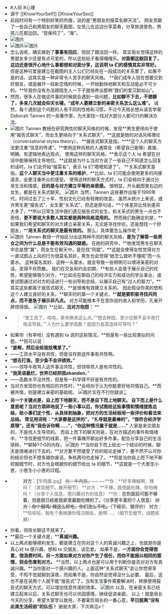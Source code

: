 - #人际 #心理
- 源于 [[KnowYourSelf]] [[KnowYourSex]]
- 前段时间有一个特别好笑的热搜，说的是“男朋友的报菜名聊天法”。
  网友贡献了一些自己和男朋友的聊天截图，女孩儿在这边分享菜肴，分享旅游景色，男孩儿在那边回，“宫保鸡丁”，“海”。
- ![图片](https://mmbiz.qpic.cn/mmbiz_jpg/jib7FLyrSAxxtjia6Ofvq9pb24zIyb9DOIiaA7KxsNvGdiaAQqTWAIB2ns0rBbaXm5YYq9MpPvicDqEqdGfia0iaZ7wibg/640?wx_fmt=jpeg&wxfrom=13&wx_lazy=1&wx_co=1&tp=wxpic)
- ![图片](https://mmbiz.qpic.cn/mmbiz_jpg/jib7FLyrSAxxtjia6Ofvq9pb24zIyb9DOIHCbsDnPLY3NvgAIBuLRvKWJLlH4JHlBXm4XHZUAhpGkWoD4ZpuIXFA/640?wx_fmt=jpeg&wxfrom=5&wx_lazy=1&wx_co=1&tp=wxpic)![图片](https://mmbiz.qpic.cn/mmbiz_jpg/jib7FLyrSAxxtjia6Ofvq9pb24zIyb9DOI5Uu5IyQ8bkvCWcRPFxBTYHGuF6SYANSCicHoflp4GSibQSaKMVwb4DJw/640?wx_fmt=jpeg&wxfrom=5&wx_lazy=1&wx_co=1&tp=wxpic)
- 怎么说呢，确实做到了**事事有回应**，但回了跟没回一样。
  其实局长觉得这样的男朋友多少还是有点可爱的，所以这些帖子看得嘎嘎乐。**对面都这般回复了，这边还是很开心地什么事都想和对面分享，这说明 ta 们的感情其实非常好。**
  但是这种可爱是建立在截图的主人公们已经处在一段成功的关系里了，如果不是的话，这其实是一种非常令人苦手的聊天风格。
  **我们成年人现在想要交到好朋友，或是展开一段新恋情的时候，一开始勤快地聊天和互动是必不可少的。**毕竟你没有办法跟陌生人一下子就培养出那种“我们的爱沉默如山”。
- 然而，很多人在做这件事的时候就会遇到一些问题，**比如聊不下去，不想聊了，**多来几次就会仰天长啸，**“成年人要建立新的亲密关系怎么这么难”。**
  诚然，每个遇到这个问题的人有不同的性格和习惯，不过今天局长想从语言学家 Deborah Tannen 的一些著作里，为大家找一找对大部分人都可行的解决办法。
- ![图片](https://mmbiz.qpic.cn/mmbiz_png/jib7FLyrSAxxtjia6Ofvq9pb24zIyb9DOIDHEPG3A2UbEibLLiboQ0v9vPHPbpLYxUpHRNoibN2xcJNRWibsX3UrqsGg/640?wx_fmt=png&wxfrom=5&wx_lazy=1&wx_co=1&tp=wxpic)
  Tannen 教授在研究两性的聊天风格的时候，发现**男生更倾向于使用“报告式聊天”，而女生更倾向于“关系式聊天”，**这就是她的对话风格理论（conversational styles theory）。
  **报告式聊天是指，****这个人的聊天方法更注重“信息的传递”。**使用这种风格的人通常会（希望自己能够）直接、明确、有逻辑地表达观点。
  使用这样的聊天风格，**表示这个人 ta 希望在对话中能够保持主导地位。**这就是为什么当对方说了一些自己不知道怎么回复的话时，ta 们会开始“报菜名”，表示 ta 们“嗯嗯知道了”。
  **关系式聊天是指，****这个人聊天当中更注重关系的维护****。**比如，ta 们可能会使用更多的间接语言，会更注重听众的感受。
  使用这样的聊天方式时，ta 们会倾向于通过分享生活和情感，**目的是与对方建立平等的亲密感。**
  很明显，开头截图里右边的女生，都是在关系式聊天。
  ![图片](https://mmbiz.qpic.cn/mmbiz_gif/jib7FLyrSAxxtjia6Ofvq9pb24zIyb9DOIAJZFmMK9cp1ud1YdwPLyN9JWJd1YwICHFkkTeObdHibrkwdPxFtuzrQ/640?wx_fmt=gif&wxfrom=5&wx_lazy=1&tp=wxpic)
  当然，Tannen 这些著作出版于1990年代，时间过去了三十年，性别文化已经有轻微的改变。
  虽然从统计上来说，或许男生更“报告式”，女生更“关系式”，但还是那句话，**个体差异比性别差异大多了，**所以日常生活中我们遇见报告式的女生，和关系式的男生一点也不奇怪，**更不要说大多数人其实都是两种风格混用的。**
  然而我们能确定的是，**如果我们希望和聊天的对方建立亲密关系，无论是寻找伴侣，还是想找一个好朋友，****用关系式的聊天是最有效的。**
  那么，具体要怎么操作呢？
- ![图片](https://mmbiz.qpic.cn/mmbiz_png/jib7FLyrSAxxtjia6Ofvq9pb24zIyb9DOITFmnU5iagjpYRpfbAgLg2oGwA5tgcVjZdFiaMrib3hcMw3G7icPnDoibWvg/640?wx_fmt=png&wxfrom=5&wx_lazy=1&wx_co=1&tp=wxpic)
  Tannen 教授一开始区分出这两种不同的聊天风格，**是为了解答一些男女之间为什么总是不能有效沟通的疑惑。**
  在她的研究中，**她发现男生在聊天中总是想“赢”，而女生在聊天中，是在找“同盟”。**这就会使得女性觉得对方一直试图占上风的行为很莫名其妙，男生也会觉得“她怎么就听不懂呢”而一头雾水。
  这种莫名其妙、这种一头雾水，就会导致一些明明可以增进亲密的对话，变得不欢而散。
  我们在交友和约会初期，**有些人会急于展示自己的优势，希望能够吸引对方，**比如总在聊自己的经济实力和成功的学业事业，或者试图通过对对方的话进行一些训导和总结，以展示自己有“过人的智力”。**其实这些都属于报告式聊天，**是很难有效建立关系的。
  因此假设你真的想和这个人建立良好的关系，**聊天时的第一个关键点，****就是要积极寻找共同点，而不是急于展示非凡点。**
  对方可能根本不在意你说的收入和学历，孔雀开屏烦得很。
  ![图片](https://mmbiz.qpic.cn/mmbiz_gif/jib7FLyrSAxxtjia6Ofvq9pb24zIyb9DOIhIfLlhsQ09fIUVdVf1jib4UvvkmAuQLqw005UqVWhK0rY82wbyNM7lQ/640?wx_fmt=gif&wxfrom=5&wx_lazy=1&tp=wxpic)
  **比如，****当对方抱怨：****
  **
- > “发工资了，哈哈，拿命换来这么点。”“想去种田，至少庄稼不会半夜打电话骂我。”“人为什么要学高数？是因为韭菜连续可导吗？”
- 如果你（有幸地）没有遇到 ta 说的这些情况，**但是有一些比较类似的问题，**则可以说：
- **“是啊，然后全给我炫嘴里了。”**
- ——工资水平没有共性，但是没存款这件事有共性啊。
- **“想去打渔，至少鱼不会评绩效。”**
- ——领导半夜骂人这件事没共性，但领导烦人是有共性的。
- **“我英语最烂，世界已经把我abandon**。”
- ——高数水平没共性，但是有一科学得不好是有共性的。
- 当对方发现你也有相应的共性时，**会倾向于认为你能更好地共情自己。**而被共情，则是建立亲密的基础呢。
  ![图片](https://mmbiz.qpic.cn/mmbiz_gif/jib7FLyrSAxxtjia6Ofvq9pb24zIyb9DOIcLoY4vScfNEVIEtM59DeqGI0RwwYKcw08iaXxEV8ia0GpGaibDLeI8egQ/640?wx_fmt=gif&wxfrom=5&wx_lazy=1&tp=wxpic)实在不行你就说👆
- **另一个关键点是，****自上而下地聊天，而不是自下而上地聊天。**
  自下而上是什么意思呢？当对方琐碎地说了一些小事以后，你试图给这些事情和情绪提炼总结，给小事们定个性，**从具体到抽象，把对方的生活经验用一些评价和看法来总结。**
  常见用词有：“大家都是这样的”，“扎导就是最棒的”，“很符合经济学原理”，还有**“我告诉你啊……”，“你这种情况属于就是……”**
  人家是来交朋友的，不是找人生导师的。
  而自上而下的聊天则是，在对方描述的事件和情绪中，**寻找更细节的线索，把一件事摊开聊出好多件事，配合分享自己的生活琐碎，**聊掉1个G的内存。
  ![图片](https://mmbiz.qpic.cn/mmbiz_gif/jib7FLyrSAxxtjia6Ofvq9pb24zIyb9DOIzhIqtBkqzgxNI7zwgPVTLUia4JarEKAHSfdfkj6KxSBCrAPIMmJltpQ/640?wx_fmt=gif&wxfrom=5&wx_lazy=1&tp=wxpic)
  **当你自下而上给出一个结论的时候，聊天是很难进行下去的，**对方要不然接受了你的结论走掉了，要不然不认可你的结论但也不想多跟你废话，争执两句也走掉了。
  **但是当你自上而下地不断挖掘细节时，对方也会根据你的细节给出 ta 的细节，**这就是一个大崽生小崽，小崽生小小崽的过程。
- > **对方：**【牛肉面.jpg】
  ~~你：牛肉面。~~~~
  ~~**你：**好多辣椒啊，辣吗？（发现细节，展开细节）
  **对方：**不辣，我很能吃辣，你怕辣吗？（分享个人信息，感兴趣对方的信息）
  **你：**在你面前可能不够看，但是我已经是我家里最能吃辣的了。（分享更丰富的个人信息）
  ~~对方：你个弱鸡/ 辣这么好吃，你们怎么不吃。~~（下结论、做评价）
  **对方****：**哈哈哈，我有个表妹跟你情况相反，她啊……（细节生细节，话题拓展）
- 你看，彻夜长聊这不就来了。
- **最后一个关键点是，****真诚兴趣。**
- 以上两点能够顺利发生，都是建立在你对这个人的真诚兴趣之上，也就是你是真心对 ta 感兴趣，想和 ta 交朋友、谈恋爱。
  如果不是，**一方面你会觉得很累，很浪费时间，另一方面如果对方对你产生了信任，而你不能报以相同的感情，则会伤害到对方。**
  **当然，以上两点也是可以用于判断你是否对对方有真诚兴趣。**当你面对一个感兴趣的人，上面这种“关系式聊天”会让你觉得享受，不知不觉就聊到深夜，而如果不是，你自然会觉得没什么必要。
  最后，这也不是在说两个人就不能“报告式”了。当有生活事件需要解决时，转换使用报告式的聊天方式，可以增加信息传递的效率。
  ![图片](https://mmbiz.qpic.cn/mmbiz_gif/jib7FLyrSAxxtjia6Ofvq9pb24zIyb9DOIwu9Sg2TTGQ4lM42JibK4duxS4HaBJZzXG1XAtHdBGKtKiafoA6rWMA3g/640?wx_fmt=gif&tp=wxpic&wxfrom=5&wx_lazy=1)
  以及，在亲密关系已经建立起来以后，关系式聊天也可以巩固感情，继续促进亲密。
  以上！就是局长今天的分享，希望大家学以致用，不要辜负局长的一番心意，**早日脱离“没有此类生活经验”的队伍！**
  谢谢大家，下次再见✊！